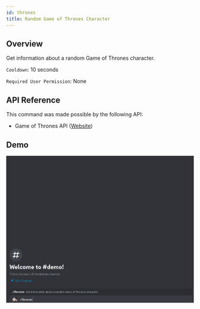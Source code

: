 ```yaml
---
id: thrones
title: Random Game of Thrones Character
---
```


## Overview

Get information about a random Game of Thrones character.

`Cooldown`: 10 seconds

`Required User Permission`: None

## API Reference

This command was made possible by the following API:

- Game of Thrones API ([Website](https://thronesapi.com/))

## Demo

![Random Game of Thrones Character Command Demo GIF](../../../public/random/thrones.gif)

